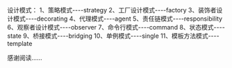 设计模式：
1、策略模式----strategy
2、工厂设计模式----factory
3、装饰者设计模式----decorating 
4、代理模式----agent
5、责任链模式----responsibility
6、观察者设计模式----observer
7、命令行模式----command
8、状态模式----state
9、桥接模式----bridging
10、单例模式----single
11、模板方法模式----template

感谢阅读......